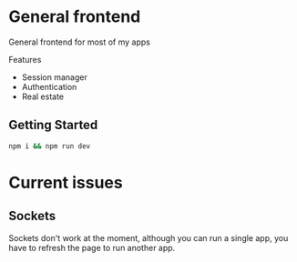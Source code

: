 # General frontend

General frontend for most of my apps

Features
- Session manager
- Authentication
- Real estate

## Getting Started

```bash
npm i && npm run dev
```

# Current issues

## Sockets

Sockets don't work at the moment, although you can run a single app, you have to refresh the page to run another app.
